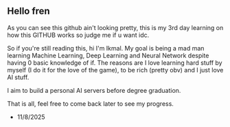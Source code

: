## Hello fren

As you can see this github ain't looking pretty, this is my 3rd day learning on how this GITHUB works so judge me if u want idc.

So if you're still reading this, hi I'm Ikmal. My goal is being a mad man learning Machine Learning, Deep Learning and Neural Network despite having 0 basic knowledge of if. The reasons are I love learning hard stuff by myself (I do it for the love of the game), to be rich (pretty obv) and I just love AI stuff.

I aim to build a personal AI servers before degree graduation.

That is all, feel free to come back later to see my progress.

- 11/8/2025
